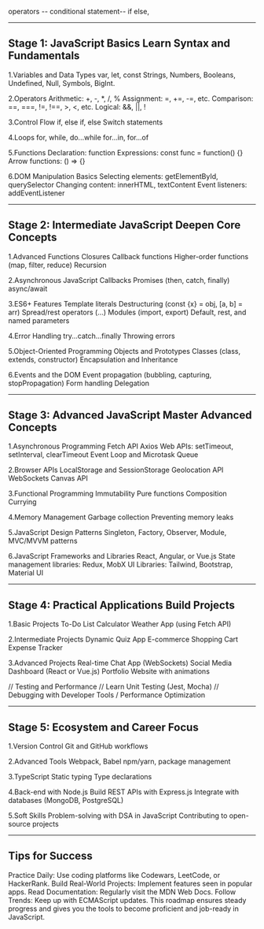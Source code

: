 operators --
conditional statement-- if else,

--------------------------------------------------------------------------------
Stage 1: JavaScript Basics
Learn Syntax and Fundamentals
--------------------------------------------------------------------------------

1.Variables and Data Types
    var, let, const
    Strings, Numbers, Booleans, Undefined, Null, Symbols, BigInt.
    
2.Operators
    Arithmetic: +, -, *, /, %
    Assignment: =, +=, -=, etc.
    Comparison: ==, ===, !=, !==, >, <, etc.
    Logical: &&, ||, !
    
3.Control Flow
    if, else if, else
    Switch statements
    
4.Loops
    for, while, do...while
    for...in, for...of
    
5.Functions
    Declaration: function
    Expressions: const func = function() {}
    Arrow functions: () => {}
    
6.DOM Manipulation Basics
    Selecting elements: getElementById, querySelector
    Changing content: innerHTML, textContent
    Event listeners: addEventListener

--------------------------------------------------------------------------------
Stage 2: Intermediate JavaScript
Deepen Core Concepts
--------------------------------------------------------------------------------

1.Advanced Functions
    Closures
    Callback functions
    Higher-order functions (map, filter, reduce)
    Recursion
    
2.Asynchronous JavaScript
    Callbacks
    Promises (then, catch, finally)
    async/await
    
3.ES6+ Features
    Template literals
    Destructuring (const {x} = obj, [a, b] = arr)
    Spread/rest operators (...)
    Modules (import, export)
    Default, rest, and named parameters
    
4.Error Handling
    try...catch...finally
    Throwing errors
    
5.Object-Oriented Programming
    Objects and Prototypes
    Classes (class, extends, constructor)
    Encapsulation and Inheritance
    
6.Events and the DOM
    Event propagation (bubbling, capturing, stopPropagation)
    Form handling
    Delegation

--------------------------------------------------------------------------------
Stage 3: Advanced JavaScript
Master Advanced Concepts
--------------------------------------------------------------------------------

1.Asynchronous Programming
  Fetch API
  Axios
  Web APIs: setTimeout, setInterval, clearTimeout
  Event Loop and Microtask Queue
  
2.Browser APIs
  LocalStorage and SessionStorage
  Geolocation API
  WebSockets
  Canvas API
  
3.Functional Programming
  Immutability
  Pure functions
  Composition
  Currying
  
4.Memory Management
  Garbage collection
  Preventing memory leaks
  
5.JavaScript Design Patterns
  Singleton, Factory, Observer, Module, MVC/MVVM patterns
  
6.JavaScript Frameworks and Libraries
  React, Angular, or Vue.js
  State management libraries: Redux, MobX
  UI Libraries: Tailwind, Bootstrap, Material UI

--------------------------------------------------------------------------------
Stage 4: Practical Applications
Build Projects
--------------------------------------------------------------------------------

1.Basic Projects
  To-Do List
  Calculator
  Weather App (using Fetch API)
  
2.Intermediate Projects
  Dynamic Quiz App
  E-commerce Shopping Cart
  Expense Tracker
  
3.Advanced Projects
  Real-time Chat App (WebSockets)
  Social Media Dashboard (React or Vue.js)
  Portfolio Website with animations
  
// Testing and Performance
// Learn Unit Testing (Jest, Mocha)
// Debugging with Developer Tools
/  Performance Optimization

--------------------------------------------------------------------------------
Stage 5: Ecosystem and Career Focus
--------------------------------------------------------------------------------

1.Version Control
    Git and GitHub workflows
    
2.Advanced Tools
    Webpack, Babel
    npm/yarn, package management
    
3.TypeScript
    Static typing
    Type declarations
    
4.Back-end with Node.js
    Build REST APIs with Express.js
    Integrate with databases (MongoDB, PostgreSQL)
    
5.Soft Skills
    Problem-solving with DSA in JavaScript
    Contributing to open-source projects

-------------------------------------------------------------------------------------------------
Tips for Success
-------------------------------------------------------------------------------------------------

Practice Daily: Use coding platforms like Codewars, LeetCode, or HackerRank.
Build Real-World Projects: Implement features seen in popular apps.
Read Documentation: Regularly visit the MDN Web Docs.
Follow Trends: Keep up with ECMAScript updates.
This roadmap ensures steady progress and gives you the tools to become proficient and job-ready in JavaScript.
